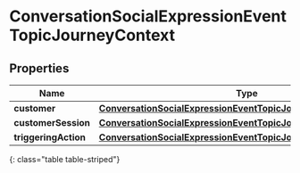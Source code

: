 # ConversationSocialExpressionEventTopicJourneyContext


## Properties

| Name | Type | Description | Notes |
| ------------ | ------------- | ------------- | ------------- |
| **customer** | [**ConversationSocialExpressionEventTopicJourneyCustomer**](ConversationSocialExpressionEventTopicJourneyCustomer) |  |  [optional] |
| **customerSession** | [**ConversationSocialExpressionEventTopicJourneyCustomerSession**](ConversationSocialExpressionEventTopicJourneyCustomerSession) |  |  [optional] |
| **triggeringAction** | [**ConversationSocialExpressionEventTopicJourneyAction**](ConversationSocialExpressionEventTopicJourneyAction) |  |  [optional] |
{: class="table table-striped"}



